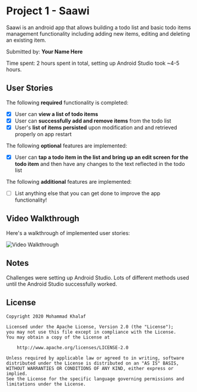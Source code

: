 # Project 1 - Saawi

Saawi is an android app that allows building a todo list and basic todo items management functionality including adding new items, editing and deleting an existing item.

Submitted by: **Your Name Here**

Time spent: 2 hours spent in total, setting up Android Studio took ~4-5 hours.

## User Stories

The following **required** functionality is completed:

* [X] User can **view a list of todo items**
* [X] User can **successfully add and remove items** from the todo list
* [X] User's **list of items persisted** upon modification and and retrieved properly on app restart

The following **optional** features are implemented:

* [X] User can **tap a todo item in the list and bring up an edit screen for the todo item** and then have any changes to the text reflected in the todo list

The following **additional** features are implemented:

* [ ] List anything else that you can get done to improve the app functionality!

## Video Walkthrough

Here's a walkthrough of implemented user stories:

<img src='CodePathApp.gif' title='Video Walkthrough' width='' alt='Video Walkthrough' />

## Notes

Challenges were setting up Android Studio. Lots of different methods used until the Android Studio successfully worked.
## License

    Copyright 2020 Mohammad Khalaf

    Licensed under the Apache License, Version 2.0 (the "License");
    you may not use this file except in compliance with the License.
    You may obtain a copy of the License at

        http://www.apache.org/licenses/LICENSE-2.0

    Unless required by applicable law or agreed to in writing, software
    distributed under the License is distributed on an "AS IS" BASIS,
    WITHOUT WARRANTIES OR CONDITIONS OF ANY KIND, either express or implied.
    See the License for the specific language governing permissions and
    limitations under the License.
